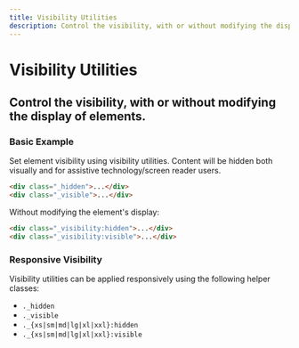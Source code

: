 ```yaml
---
title: Visibility Utilities
description: Control the visibility, with or without modifying the display of elements. 
---
```


<script setup>
import * as examples from './examples';
</script>

# Visibility Utilities

## Control the visibility, with or without modifying the display of elements. 

### Basic Example

Set element visibility using visibility utilities. Content will be hidden both visually and for assistive technology/screen reader users.

~~~html
<div class="_hidden">...</div>
<div class="_visible">...</div>
~~~

Without modifying the element's display:

~~~html
<div class="_visibility:hidden">...</div>
<div class="_visibility:visible">...</div>
~~~

### Responsive Visibility
Visibility utilities can be applied responsively using the following helper classes:

- `._hidden`
- `._visible`
- `._{xs|sm|md|lg|xl|xxl}:hidden`
- `._{xs|sm|md|lg|xl|xxl}:visible`

<example :component="examples.VisibilityBasicExample" :html="examples.VisibilityBasicExampleHTML"></example>
